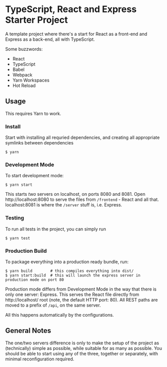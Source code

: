 # TypeScript, React and Express Starter Project

A template project where there's a start for React as a front-end and Express as a back-end, all with TypeScript.

Some buzzwords:

- React
- TypeScript
- Babel
- Webpack
- Yarn Workspaces
- Hot Reload

## Usage

This requires Yarn to work.

### Install

Start with installing all requried dependencies, and creating all appropriate symlinks between dependencies

```console
$ yarn
```

### Development Mode

To start development mode:

```console
$ yarn start
```

This starts _two_ servers on localhost, on ports 8080 and 8081. Open http://localhost:8080 to serve the files from `/frontend` - React and all that. localhost:8081 is where the `/server` stuff is, i.e. Express.

### Testing

To run all tests in the project, you can simply run

```console
$ yarn test
```

### Production Build

To package everything into a production ready bundle, run:

```console
$ yarn build        # this compiles everything into dist/
$ yarn start:build  # this will launch the express server in production mode on port 80
```

Production mode differs from Development Mode in the way that there is only one server: Express. This serves the React file directly from http://localhost/ root (note, the default HTTP port: 80). All REST paths are moved to a prefix of `/api`, on the same server.

All this happens automatically by the configurations.

## General Notes

The one/two servers difference is only to make the setup of the project as (technically) simple as possible, while suitable for as many as possible. You should be able to start using any of the three, together or separately, with minimal reconfiguration required.

